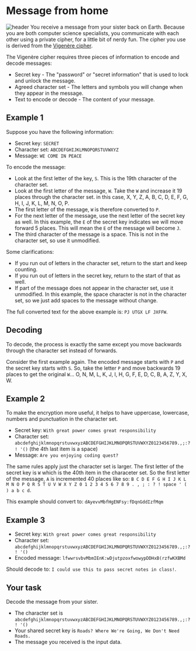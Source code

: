 # Message from home
![header](https://codingquest.io/may2022/buy-a-postcard-web.png)
You receive a message from your sister back on Earth. Because you are both computer science specialists, you communicate with each other using a private cipher, for a little bit of nerdy fun. The cipher you use is derived from the [Vigenère cipher](https://en.wikipedia.org/wiki/Vigen%C3%A8re_cipher).

The Vigenère cipher requires three pieces of information to encode and decode messages:

- Secret key - The "password" or "secret information" that is used to lock and unlock the message.
- Agreed character set - The letters and symbols you will change when they appear in the message.
- Text to encode or decode - The content of your message.
## Example 1
Suppose you have the following information:

- Secret key: `SECRET`
- Character set: `ABCDEFGHIJKLMNOPQRSTUVWXYZ`
- Message: `WE COME IN PEACE`

To encode the message:

- Look at the first letter of the key, `S`. This is the 19th character of the character set.
- Look at the first letter of the message, `W`. Take the `W` and increase it 19 places through the character set. in this case, X, Y, Z, A, B, C, D, E, F, G, H, I, J, K, L, M, N, O, P.
- The first letter of the message, `W` is therefore converted to `P`.
- For the next letter of the message, use the next letter of the secret key as well. In this example, the `E` of the secret key indicates we will move forward 5 places. This will mean the `E` of the message will become `J`.
- The third character of the message is a space. This is not in the character set, so use it unmodified.

Some clarifications:

- If you run out of letters in the character set, return to the start and keep counting.
- If you run out of letters in the secret key, return to the start of that as well.
- If part of the message does not appear in the character set, use it unmodified. In this example, the space character is not in the character set, so we just add spaces to the message without change.

The full converted text for the above example is: `PJ UTGX LF JXFFW`.
## Decoding
To decode, the process is exactly the same except you move backwards through the character set instead of forwards.

Consider the first example again. The encoded message starts with `P` and the secret key starts with `S`. So, take the letter `P` and move backwards 19 places to get the original `W`... O, N, M, L, K, J, I, H, G, F, E, D, C, B, A, Z, Y, X, W.
## Example 2
To make the encryption more useful, it helps to have uppercase, lowercase, numbers and punctuation in the character set.

- Secret key: `With great power comes great responsibility`
- Character set: `abcdefghijklmnopqrstuvwxyzABCDEFGHIJKLMNOPQRSTUVWXYZ0123456789.,;:?! '()` (the 4th last item is a space)
- Message: `Are you enjoying coding quest?`

The same rules apply just the character set is larger. The first letter of the secret key is `W` which is the 40th item in the characeter set. So the first letter of the message, `A` is incremented 40 places like so: `B C D E F G H I J K L M N O P Q R S T U V W X Y Z 0 1 2 3 4 5 6 7 8 9 . , ; : ? ! space ' ( ) a b c d`.

This example should convert to: `dAyevvMbfHgENFsy:fDqnGddIzfMqm`
## Example 3
- Secret key: `With great power comes great responsibility`
- Character set: `abcdefghijklmnopqrstuvwxyzABCDEFGHIJKLMNOPQRSTUVWXYZ0123456789.,;:?! '()`
- Encoded message: `lfwwrsvbvMbmIEnK:wDjutpzoxfwowypDDHxB(rzfwKXBMd`

Should decode to: `I could use this to pass secret notes in class!`.
## Your task
Decode the message from your sister.

- The character set is `abcdefghijklmnopqrstuvwxyzABCDEFGHIJKLMNOPQRSTUVWXYZ0123456789.,;:?! '()`
- Your shared secret key is `Roads? Where We're Going, We Don't Need Roads.`
- The message you received is the input data.
